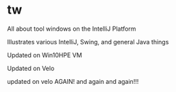 # tw
All about tool windows on the IntelliJ Platform

Illustrates various IntelliJ, Swing, and general Java things

Updated on Win10HPE VM

Updated on Velo

updated on velo AGAIN! and again and again!!!